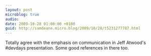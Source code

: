 ```yaml
---
layout: post
microblog: true
audio: 
date: 2009-10-28 01:00:00 +0100
guid: http://samdeane.micro.blog/2009/10/28/t5231277787.html
---
```

Totally agree with the emphasis on communication in Jeff Atwood's #devdays presentation. Some good references in there too.
